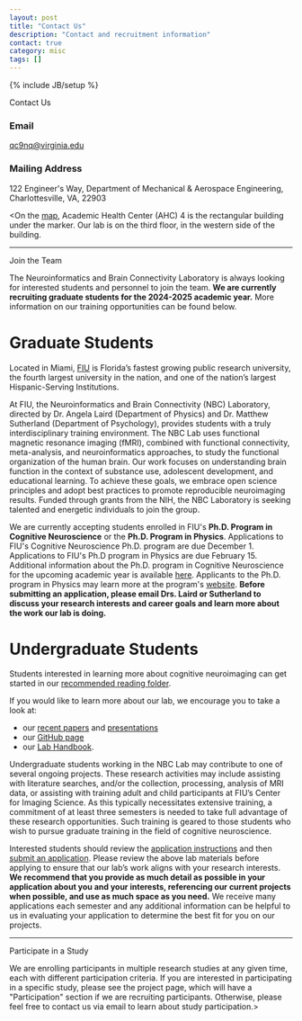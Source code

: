 ```yaml
---
layout: post
title: "Contact Us"
description: "Contact and recruitment information"
contact: true
category: misc
tags: []
---
```


{% include JB/setup %}

<a class="anchor" id="contact"></a>

<div class="bigtitle text-center">Contact Us</div>
<div class="bigspacer"></div>

### Email

[qc9nq@virginia.edu](mailto:qc9nq@virginia.edu)

### Mailing Address

122 Engineer's Way,
Department of Mechanical & Aerospace Engineering,
Charlottesville, VA, 22903

<On the [map], Academic Health Center (AHC) 4 is the rectangular building under the marker. Our lab is on the third floor, in the western side of the building.

[map]: https://www.google.com/maps/place/Academic+Health+Center+4,+Miami,+FL+33174/@25.7593031,-80.3744721,17z/data=!3m1!4b1!4m5!3m4!1s0x88d9bf2e7705ee3f:0x3581f2208ba26078!8m2!3d25.7592828!4d-80.3723193

<hr/>

<a class="anchor" id="join"></a>

<div class="bigtitle text-center">Join the Team</div>
<div class="bigspacer"></div>

The Neuroinformatics and Brain Connectivity Laboratory is always looking for interested students and personnel to join the team.
**We are currently recruiting graduate students for the 2024-2025 academic year.**
More information on our training opportunities can be found below.

# Graduate Students

Located in Miami, [FIU](https://www.fiu.edu) is Florida’s fastest growing public research university, the fourth largest university in the nation, and one of the nation’s largest Hispanic-Serving Institutions.

At FIU, the Neuroinformatics and Brain Connectivity (NBC) Laboratory, directed by Dr. Angela Laird (Department of Physics) and Dr. Matthew Sutherland (Department of Psychology), provides students with a truly interdisciplinary training environment. The NBC Lab uses functional magnetic resonance imaging (fMRI), combined with functional connectivity, meta-analysis, and neuroinformatics approaches, to study the functional organization of the human brain. Our work focuses on understanding brain function in the context of substance use, adolescent development, and educational learning. To achieve these goals, we embrace open science principles and adopt best practices to promote reproducible neuroimaging results. Funded through grants from the NIH, the NBC Laboratory is seeking talented and energetic individuals to join the group.

We are currently accepting students enrolled in FIU's **Ph.D. Program in Cognitive Neuroscience** or the **Ph.D. Program in Physics**. Applications to FIU's Cognitive Neuroscience Ph.D. program are due December 1. Applications to FIU's Ph.D program in Physics are due February 15. Additional information about the Ph.D. program in Cognitive Neuroscience for the upcoming academic year is available [here](http://cn.fiu.edu). Applicants to the Ph.D. program in Physics may learn more at the program's [website](https://case.fiu.edu/physics/phd-in-physics/index.html). **Before submitting an application, please email Drs. Laird or Sutherland to discuss your research interests and career goals and learn more about the work our lab is doing.**

# Undergraduate Students

Students interested in learning more about cognitive neuroimaging can get started in our [recommended reading folder](https://drive.google.com/drive/folders/0B543K-QXbp21cTV0RjNoNUtMWnM?usp=sharing).

If you would like to learn more about our lab, we encourage you to take a look at:

- our [recent papers](https://nbclab.github.io/papers/) and [presentations](https://nbclab.github.io/talks/)
- our [GitHub page](https://github.com/NBCLab)
- our [Lab Handbook](https://docs.google.com/document/d/12QHTfVnjxmVAk9pki2hhspnFJB7QeDR3scstHV8KE_c/edit).

Undergraduate students working in the NBC Lab may contribute to one of several ongoing projects. These research activities may include assisting with literature searches, and/or the collection, processing, analysis of MRI data, or assisting with training adult and child participants at FIU’s Center for Imaging Science. As this typically necessitates extensive training, a commitment of at least three semesters is needed to take full advantage of these research opportunities. Such training is geared to those students who wish to pursue graduate training in the field of cognitive neuroscience.

Interested students should review the [application instructions](/assets/files/applications/nbclab-app-instructions-2024.pdf) and then [submit an application](https://tally.so/r/wMz9Wp). Please review the above lab materials before applying to ensure that our lab’s work aligns with your research interests. **We recommend that you provide as much detail as possible in your application about you and your interests, referencing our current projects when possible, and use as much space as you need.** We receive many applications each semester and any additional information can be helpful to us in evaluating your application to determine the best fit for you on our projects.

<hr/>

<a class="anchor" id="participate"></a>

<div class="bigtitle text-center">Participate in a Study</div>
<div class="bigspacer"></div>

We are enrolling participants in multiple research studies at any given time, each with different participation criteria. If you are interested in participating in a specific study, please see the project page, which will have a "Participation" section if we are recruiting participants. Otherwise, please feel free to contact us via email to learn about study participation.>
